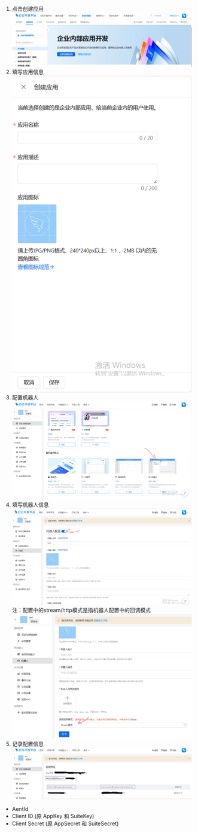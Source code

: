 
1. 点击创建应用
![创建应用](doc/images/dingapp-1.PNG)
2. 填写应用信息
![填写应用信息](doc/images/dingapp-2.PNG)
3. 配置机器人
![添加机器人能力](doc/images/dingapp-3.PNG)
4. 填写机器人信息
![填写机器人信息](doc/images/dingapp-4.PNG)
注：配置中的stream/http模式是指机器人配置中的回调模式
![填写机器人信息](doc/images/dingapp-4-1.PNG)
5. 记录配置信息
![填写机器人信息](doc/images/dingapp-5.PNG)
 - AentId
 - Client ID (原 AppKey 和 SuiteKey)
 - Client Secret (原 AppSecret 和 SuiteSecret)